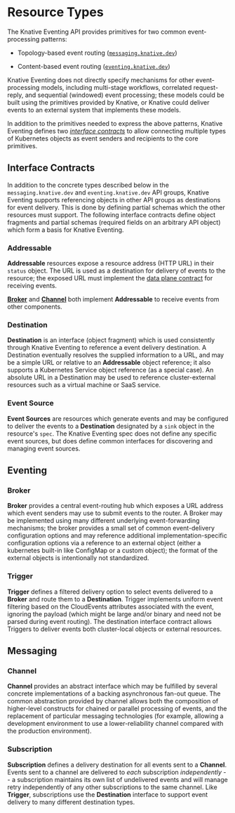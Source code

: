 # Resource Types

The Knative Eventing API provides primitives for two common event-processing
patterns:

- Topology-based event routing ([`messaging.knative.dev`](#messaging))

- Content-based event routing ([`eventing.knative.dev`](#eventing))

Knative Eventing does not directly specify mechanisms for other event-processing
models, including multi-stage workflows, correlated request-reply, and
sequential (windowed) event processing; these models could be built using the
primitives provided by Knative, or Knative could deliver events to an external
system that implements these models.

In addition to the primitives needed to express the above patterns, Knative
Eventing defines two [_interface contracts_](#interface-contracts) to allow
connecting multiple types of Kubernetes objects as event senders and recipients
to the core primitives.

<!-- TODO: add a drawing -->

## Interface Contracts

In addition to the concrete types described below in the `messaging.knative.dev`
and `eventing.knative.dev` API groups, Knative Eventing supports referencing
objects in other API groups as destinations for event delivery. This is done by
defining partial schemas which the other resources must support. The following
interface contracts define object fragments and partial schemas (required fields
on an arbitrary API object) which form a basis for Knative Eventing.

### Addressable

**Addressable** resources expose a resource address (HTTP URL) in their `status`
object. The URL is used as a destination for delivery of events to the resource;
the exposed URL must implement the [data plane contract](data-plane.md) for
receiving events.

[**Broker**](#broker) and [**Channel**](#channel) both implement **Addressable**
to receive events from other components.

### Destination

**Destination** is an interface (object fragment) which is used consistently
through Knative Eventing to reference a event delivery destination. A
Destination eventually resolves the supplied information to a URL, and may be a
simple URL or relative to an **Addressable** object reference; it also supports
a Kubernetes Service object reference (as a special case). An absolute URL in a
Destination may be used to reference cluster-external resources such as a
virtual machine or SaaS service.

### Event Source

**Event Sources** are resources which generate events and may be configured to
deliver the events to a **Destination** designated by a `sink` object in the
resource's `spec`. The Knative Eventing spec does not define any specific event
sources, but does define common interfaces for discovering and managing event
sources.

## Eventing

### Broker

**Broker** provides a central event-routing hub which exposes a URL address
which event senders may use to submit events to the router. A Broker may be
implemented using many different underlying event-forwarding mechanisms; the
broker provides a small set of common event-delivery configuration options and
may reference additional implementation-specific configuration options via a
reference to an external object (either a kubernetes built-in like ConfigMap or
a custom object); the format of the external objects is intentionally not
standardized.

### Trigger

**Trigger** defines a filtered delivery option to select events delivered to a
**Broker** and route them to a **Destination**. Trigger implements uniform event
filtering based on the CloudEvents attributes associated with the event,
ignoring the payload (which might be large and/or binary and need not be parsed
during event routing). The destination interface contract allows Triggers to
deliver events both cluster-local objects or external resources.

## Messaging

### Channel

**Channel** provides an abstract interface which may be fulfilled by several
concrete implementations of a backing asynchronous fan-out queue. The common
abstraction provided by channel allows both the composition of higher-level
constructs for chained or parallel processing of events, and the replacement of
particular messaging technologies (for example, allowing a development
environment to use a lower-reliability channel compared with the production
environment).

### Subscription

**Subscription** defines a delivery destination for all events sent to a
**Channel**. Events sent to a channel are delivered to _each_ subscription
_independently_ -- a subscription maintains its own list of undelivered events
and will manage retry independently of any other subscriptions to the same
channel. Like **Trigger**, subscriptions use the **Destination** interface to
support event delivery to many different destination types.
